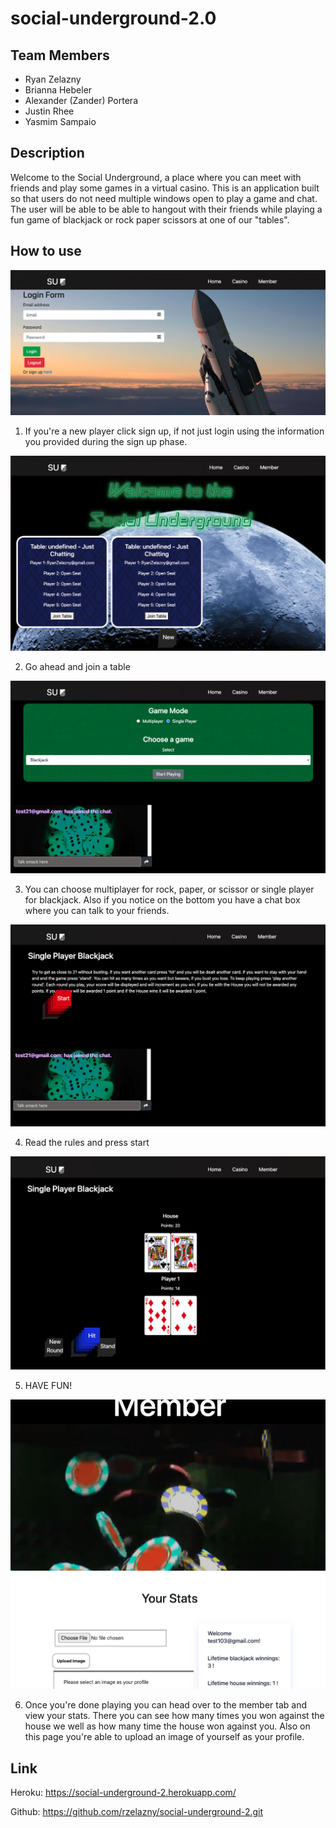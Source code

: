 # social-underground-2.0

## Team Members
- Ryan Zelazny
- Brianna Hebeler
- Alexander (Zander) Portera
- Justin Rhee
- Yasmim Sampaio

## Description
Welcome to the Social Underground, a place where you can meet with friends and play some games in a virtual casino. This is an application built so that users do not need multiple windows open to play a game and chat. The user will be able to be able to hangout with their friends while playing a fun game of blackjack or rock paper scissors at one of our "tables".

## How to use

<img src="client/public/images/login.png">

1) If you're a new player click sign up, if not just login using the information you provided during the sign up phase.

<img src="client/public/images/home.png">

2) Go ahead and join a table

<img src="client/public/images/jointable.png">

3) You can choose multiplayer for rock, paper, or scissor or single player for blackjack. Also if you notice on the bottom you have a chat box where you can talk to your friends.

<img src="client/public/images/startgame.png">

4) Read the rules and press start

<img src="client/public/images/enjoy.png">

5) HAVE FUN!

<img src="client/public/images/member.png">

6) Once you're done playing you can head over to the member tab and view your stats. There you can see how many times you won against the house we well as how many time the house won against you. Also on this page you're able to upload an image of yourself as your profile. 


##  Link
Heroku: 
https://social-underground-2.herokuapp.com/

Github:
https://github.com/rzelazny/social-underground-2.git